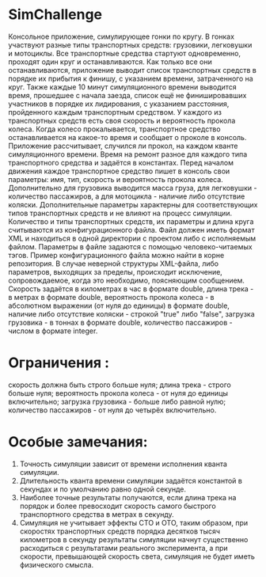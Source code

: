 # SimChallenge
Консольное приложение, симулирующее гонки по кругу. В гонках участвуют разные типы транспортных средств: грузовики, легковушки и мотоциклы. Все транспортные средства стартуют одновременно, проходят один круг и останавливаются. Как только все они останавливаются, приложение выводит список транспортных средств в порядке их прибытия к финишу, с указанием времени, затраченного на круг. Также каждые 10 минут симуляционного времени выводится время, прошедшее с начала заезда, список ещё не финишировавших участников в порядке их лидирования, с указанием расстояния, пройденного каждым транспортным средством.
У каждого из транспортных средств есть своя скорость и вероятность прокола колеса. Когда колесо прокалывается, транспортное средство останавливается на какое-то время и сообщает о проколе в консоль. Приложение рассчитывает, случился ли прокол, на каждом кванте симуляционного времени. Время на ремонт разное для каждого типа транспортного средства и задаётся в константах.
Перед началом движения каждое транспортное средство пишет в консоль свои параметры: имя, тип, скорость и вероятность прокола колеса. Дополнительно для грузовика выводится масса груза, для легковушки - количество пассажиров, а для мотоцикла - наличие либо отсутствие коляски. Дополнительные параметры характерны для соответствующих типов транспортных средств и не влияют на процесс симуляции.
Количество и типы транспортных средств, их параметры и длина круга считываются из конфигурационного файла. Файл должен иметь формат XML и находиться в одной директории с проектом либо с исполняемым файлом. Параметры в файле задаются с помощью человеко-читаемых тэгов. Пример конфигурационного файла можно найти в корне репозитория.
В случае неверной структуры XML-файла, либо параметров, выходящих за пределы, происходит исключение, сопровождаемое, когда это необходимо, поясняющим сообщением. Скорость задаётся в километрах в час в формате double, длина трека - в метрах в формате double, вероятность прокола колеса - в абсолютном выражении (от нуля до единицы) в формате double, наличие либо отсутствие коляски - строкой "true" либо "false", загрузка грузовика - в тоннах в формате double, количество пассажиров - числом в формате integer.
# Ограничения :
скорость должна быть строго больше нуля;
длина трека - строго больше нуля;
вероятность прокола колеса - от нуля до единицы включительно;
загрузка грузовика - больше либо равной нулю;
количество пассажиров - от нуля до четырёх включительно.
# Особые замечания:
1) Точность симуляции зависит от времени исполнения кванта симуляции.
2) Длительность кванта времени симуляции задаётся константой в секундах и по умолчанию равно одной секунде.
3) Наиболее точные результаты получаются, если длина трека на порядок и более превосходит скорость самого быстрого транспортного средства в метрах в секунду.
4) Симуляция не учитывает эффекты СТО и ОТО, таким образом, при скоростях транспортных средств порядка десятков тысяч километров в секунду результаты симуляции начнут существенно расходиться с результатами реального эксперимента, а при скорости, превышающей скорость света, симуляция не будет иметь физического смысла.
